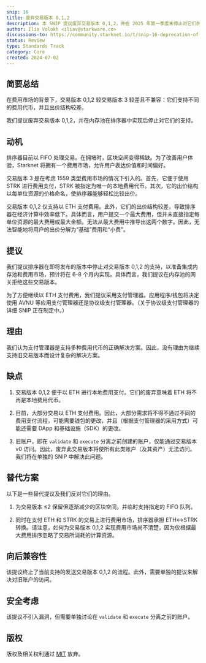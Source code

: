 ```yaml
---
snip: 16
title: 废弃交易版本 0,1,2
description: 本 SNIP 提议废弃交易版本 0,1,2，并在 2025 年第一季度末停止对它们的支持。
author: Ilia Volokh <iliav@starkware.co>
discussions-to: https://community.starknet.io/t/snip-16-deprecation-of-transaction-versions-0-1-2/114443
status: Review
type: Standards Track
category: Core
created: 2024-07-02
---
```


## 简要总结
在费用市场的背景下，交易版本 0,1,2 较交易版本 3 较差且不兼容：它们支持不同的费用代币，并且出价结构较差。

我们提议废弃交易版本 0,1,2，并在内存池在排序器中实现后停止对它们的支持。

## 动机

排序器目前以 FIFO 处理交易。在拥堵时，区块空间变得稀缺。为了改善用户体验，Starknet 将拥有一个费用市场，允许用户表达价值和时间偏好。

交易版本 3 是在考虑 1559 类型费用市场的情况下引入的。首先，它便于使用 STRK 进行费用支付，STRK 被指定为唯一的本地费用代币。其次，它的出价结构以每单位资源的价格命名，使排序器能够轻松比较出价。

交易版本 0,1,2 仅支持以 ETH 支付费用。此外，它们的出价结构较差，导致排序器在经济计算中效率低下。具体而言，用户提交一个最大费用，但并未直接指定每单位资源的最大费用或最大金额。无法从最大费用中推导出这两个数字。因此，无法智能地将用户的出价分解为“基础”费用和“小费”。

## 提议

我们提议排序器在即将发布的版本中停止对交易版本 0,1,2 的支持，以准备集成内存池和费用市场，预计将在 6-8 个月内实现。具体而言，我们提议在内存池的网关拒绝这些交易版本。

为了方便继续以 ETH 支付费用，我们提议采用支付管理器。应用程序/钱包将决定使用 AVNU 等应用支付管理器还是协议级支付管理器。（关于协议级支付管理器的详细 SNIP 正在制定中。）

## 理由
我们认为支付管理器是支持多种费用代币的正确解决方案。因此，没有理由为继续支持旧交易版本而设计复杂的解决方案。

## 缺点

1. 交易版本 0,1,2 便于以 ETH 进行本地费用支付。它们的废弃意味着 ETH 将不再是本地费用代币。

2. 目前，大部分交易以 ETH 支付费用。因此，大部分需求将不得不通过不同的费用支付流程，可能需要钱包的更改，并且（根据支付管理器的采用方式）可能还需要 DApp 和基础设施（SDK）的更改。

3. 旧账户，即在 `validate` 和 `execute` 分离之前创建的账户，仅能通过交易版本 v0 访问。因此，废弃此交易版本将使所有此类账户（及其资产）无法访问。我们将在单独的 SNIP 中解决此问题。

## 替代方案

以下是一些替代提议及我们反对它们的理由。

1. 为交易版本 ≤2 保留但逐渐减少的区块空间，并临时支持指定的 FIFO 队列。

2. 同时在支付 ETH 和 STRK 的交易上进行费用市场，排序器承担 ETH↔STRK 转换。请注意，如何为交易版本 0,1,2 实现费用市场尚不清楚，因为仅根据最大费用排序忽略了交易所消耗的计算资源。

## 向后兼容性
该提议终止了当前支持的发送交易版本 0,1,2 的流程。此外，需要单独的提议来解决对旧账户的访问。

## 安全考虑
该提议不引入漏洞，但需要单独讨论在 `validate` 和 `execute` 分离之前的账户。

## 版权

版权及相关权利通过 [MIT](../LICENSE) 放弃。